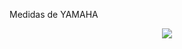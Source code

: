 Medidas de YAMAHA

<p align="center">
  <img  src=https://github.com/saguileran/Acoustics-Instruments/blob/master/Experiment/Measurements/Flute/Caro/YAMAHA/Screenshot_4.png>
</p>
